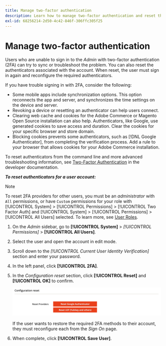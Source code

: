 ```yaml
---
title: Manage two-factor authentication
description: Learn how to manage two-factor authentication and reset the authenticators for Admin users.
exl-id: 68256214-2d50-4c42-846f-306ffc305f25
---
```

# Manage two-factor authentication

Users who are unable to sign in to the _Admin_ with two-factor authentication (2FA) can try to sync or troubleshoot the problem. You can also reset the authenticators associated with the account. When reset, the user must sign in again and reconfigure the required authenticators.

If you have trouble signing in with 2FA, consider the following:

- Some mobile apps include synchronization options. This option reconnects the app and server, and synchronizes the time settings on the device and server.
- Revoking a device or resetting an authenticator can help users connect.
- Clearing web cache and cookies for the Adobe Commerce or Magento Open Source installation can also help. Authenticators, like Google, use generated cookies to save access and duration. Clear the cookies for your specific browser and store domain.
- Blocking cookies prevents some authenticators, such as [!DNL Google Authenticator], from completing the verification process. Add a rule to your browser that allows cookies for your Adobe Commerce installation.

To reset authenticators from the command line and more advanced troubleshooting information, see [Two-Factor Authentication](https://devdocs.magento.com/guides/v2.4/security/two-factor-authentication.html) in the developer documentation.

**_To reset authenticators for a user account:_**

>[!NOTE]
>
>To reset 2FA providers for other users, you must be an _administrator_ with `All` permissions, or have `Custom` permissions for your role with [!UICONTROL System] > [!UICONTROL Permissions] > [!UICONTROL Two Factor Auth] and [!UICONTROL System] > [!UICONTROL Permissions] > [!UICONTROL All Users] selected. To learn more, see [User Roles](permissions-user-roles.md).

1. On the _Admin_ sidebar, go to **[!UICONTROL System]** > _[!UICONTROL Permissions]_ > **[!UICONTROL All Users]**.

1. Select the user and open the account in edit mode.

1. Scroll down to the _[!UICONTROL Current User Identity Verification]_ section and enter your password.

1. In the left panel, click **[!UICONTROL 2FA]**.

1. In the _Configuration reset_ section, click **[!UICONTROL Reset]** and **[!UICONTROL OK]** to confirm.

   ![User account - enable 2FA](./assets/admin-2fa-config-reset-providers.png)<!-- zoom -->

   If the user wants to restore the required 2FA methods to their account, they must reconfigure each from the _Sign On_ page.

1. When complete, click **[!UICONTROL Save User]**.
